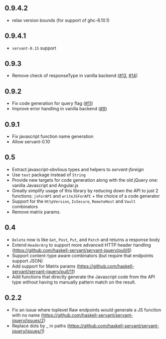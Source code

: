 0.9.4.2
-------

* relax version bounds (for support of ghc-8.10.1)

0.9.4.1
-------

* `servant-0.15` support

0.9.3
-----

* Remove check of responseType in vanilla backend
  ([#13](https://github.com/haskell-servant/servant-js/pull/13), [#14](https://github.com/haskell-servant/servant-js/issues/14))

0.9.2
-----

* Fix code generation for query flag
  ([#11](https://github.com/haskell-servant/servant-js/issues/11))
* Improve error handling in vanilla backend
  ([#9](https://github.com/haskell-servant/servant-js/pull/9))

0.9.1
-----

* Fix javascript function name generation
* Allow servant-0.10

0.5
----

* Extract javascript-obvlious types and helpers to *servant-foreign*
* Use `text` package instead of `String`
* Provide new targets for code generation along with the old jQuery one: vanilla Javascript and Angular.js
* Greatly simplify usage of this library by reducing down the API to just 2 functions: `jsForAPI` and `writeJSForAPI` + the choice of a code generator
* Support for the `HttpVersion`, `IsSecure`, `RemoteHost` and `Vault` combinators
* Remove matrix params.

0.4
---
* `Delete` now is like `Get`, `Post`, `Put`, and `Patch` and returns a response body
* Extend `HeaderArg` to support more advanced HTTP header handling (https://github.com/haskell-servant/servant-jquery/pull/6)
* Support content-type aware combinators (but require that endpoints support JSON)
* Add support for Matrix params (https://github.com/haskell-servant/servant-jquery/pull/11)
* Add functions that directly generate the Javascript code from the API type without having to manually pattern match on the result.

0.2.2
-----

* Fix an issue where toplevel Raw endpoints would generate a JS function with no name (https://github.com/haskell-servant/servant-jquery/issues/2)
* Replace dots by _ in paths (https://github.com/haskell-servant/servant-jquery/issues/1)
